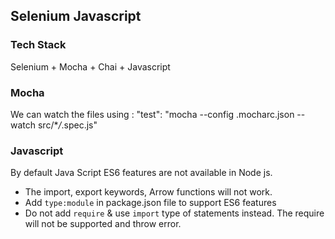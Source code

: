 ## Selenium Javascript

### Tech Stack

Selenium + Mocha + Chai + Javascript

### Mocha

We can watch the files using : "test": "mocha --config .mocharc.json --watch src/\*_/_.spec.js"

### Javascript

By default Java Script ES6 features are not available in Node js.

- The import, export keywords, Arrow functions will not work.
- Add `type:module` in package.json file to support ES6 features
- Do not add `require` & use `import` type of statements instead. The require will not be supported and throw error.
